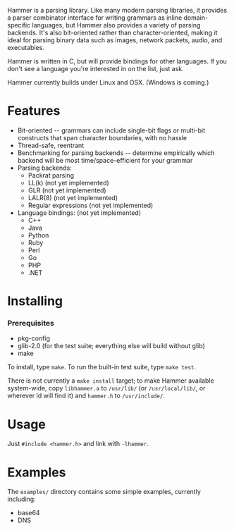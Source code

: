 Hammer is a parsing library. Like many modern parsing libraries, it provides a parser combinator interface for writing grammars as inline domain-specific languages, but Hammer also provides a variety of parsing backends. It's also bit-oriented rather than character-oriented, making it ideal for parsing binary data such as images, network packets, audio, and executables.

Hammer is written in C, but will provide bindings for other languages. If you don't see a language you're interested in on the list, just ask.

Hammer currently builds under Linux and OSX. (Windows is coming.)

Features
========
* Bit-oriented -- grammars can include single-bit flags or multi-bit constructs that span character boundaries, with no hassle
* Thread-safe, reentrant
* Benchmarking for parsing backends -- determine empirically which backend will be most time/space-efficient for your grammar
* Parsing backends:
  * Packrat parsing
  * LL(k) (not yet implemented)
  * GLR (not yet implemented)
  * LALR(8) (not yet implemented)
  * Regular expressions (not yet implemented)
* Language bindings: (not yet implemented)
  * C++
  * Java
  * Python
  * Ruby
  * Perl
  * Go
  * PHP
  * .NET

Installing
==========
### Prerequisites
* pkg-config
* glib-2.0 (for the test suite; everything else will build without glib)
* make

To install, type `make`. To run the built-in test suite, type `make test`.

There is not currently a `make install` target; to make Hammer available system-wide, copy `libhammer.a` to `/usr/lib/` (or `/usr/local/lib/`, or wherever ld will find it) and `hammer.h` to `/usr/include/`. 

Usage
=====
Just `#include <hammer.h>` and link with `-lhammer`.

Examples
========
The `examples/` directory contains some simple examples, currently including:
* base64
* DNS

